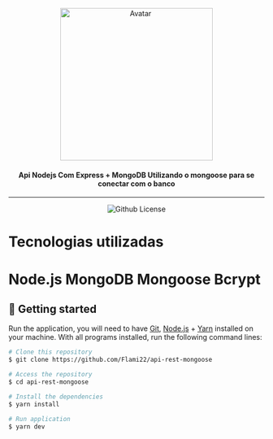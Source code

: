 <br>
<div align="center">
  <img width="300" alt="Avatar" src="https://avatars.githubusercontent.com/u/63281362?v=4" />

  <h4 align="center">
     Api Nodejs Com Express + MongoDB Utilizando o mongoose para se conectar com o banco
  </h4>
</div>

---

<p align="center">
 
 
  <img alt="Github License" src="https://img.shields.io/github/license/eugustavo/youtube-nextjs-design-system" />
</p>
<h1>Tecnologias utilizadas<h1>
<P>Node.js
 MongoDB
 Mongoose
 Bcrypt
</p>

## 🚀 Getting started

Run the application, you will need to have [Git](https://git-scm.com), [Node.js](https://nodejs.org) + [Yarn](https://yarnpkg.com) installed on your machine. With all programs installed, run the following command lines:

```bash
# Clone this repository
$ git clone https://github.com/Flami22/api-rest-mongoose

# Access the repository
$ cd api-rest-mongoose

# Install the dependencies
$ yarn install

# Run application
$ yarn dev
```
